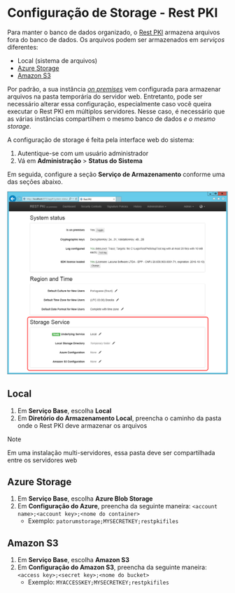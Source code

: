 ﻿# Configuração de Storage - Rest PKI

Para manter o banco de dados organizado, o [Rest PKI](../index.md) armazena arquivos fora do banco de dados. Os arquivos
podem ser armazenados em *serviços* diferentes:

* Local (sistema de arquivos)
* [Azure Storage](https://azure.microsoft.com/en-us/services/storage/)
* [Amazon S3](https://aws.amazon.com/s3)

Por padrão, a sua instância [*on premises*](index.md) vem configurada para armazenar arquivos na pasta temporária
do servidor web. Entretanto, pode ser necessário alterar essa configuração, especialmente caso você queira executar
o Rest PKI em múltiplos servidores. Nesse caso, é necessário que as várias instâncias compartilhem o mesmo banco de
dados *e o mesmo storage*.

A configuração de storage é feita pela interface web do sistema:

1. Autentique-se com um usuário administrador
1. Vá em **Administração** &gt; **Status do Sistema**

Em seguida, configure a seção **Serviço de Armazenamento** conforme uma das seções abaixo.

![Storage Service config](../../../../images/rest-pki/storage-service-config.png)

## Local

 1. Em **Serviço Base**, escolha **Local**
 1. Em **Diretório do Armazenamento Local**, preencha o caminho da pasta onde o Rest PKI deve armazenar os arquivos

 > [!NOTE]
> Em uma instalação multi-servidores, essa pasta deve ser compartilhada entre os servidores web

## Azure Storage

 1. Em **Serviço Base**, escolha **Azure Blob Storage**
 1. Em **Configuração do Azure**, preencha da seguinte maneira: `<account name>;<account key>;<nome do container>`
    * Exemplo: `patorumstorage;MYSECRETKEY;restpkifiles`

## Amazon S3

1. Em **Serviço Base**, escolha **Amazon S3**
 1. Em **Configuração do Amazon S3**, preencha da seguinte maneira: `<access key>;<secret key>;<nome do bucket>`
    * Exemplo: `MYACCESSKEY;MYSECRETKEY;restpkifiles`
